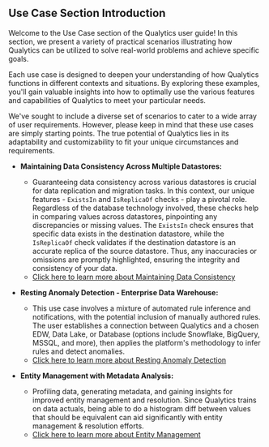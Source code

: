 ## Use Case Section Introduction

Welcome to the Use Case section of the Qualytics user guide! In this section, we present a variety of practical scenarios illustrating how Qualytics can be utilized to solve real-world problems and achieve specific goals.

Each use case is designed to deepen your understanding of how Qualytics functions in different contexts and situations. By exploring these examples, you'll gain valuable insights into how to optimally use the various features and capabilities of Qualytics to meet your particular needs.

We've sought to include a diverse set of scenarios to cater to a wide array of user requirements. However, please keep in mind that these use cases are simply starting points. The true potential of Qualytics lies in its adaptability and customizability to fit your unique circumstances and requirements.

- **Maintaining Data Consistency Across Multiple Datastores:**
    - Guaranteeing data consistency across various datastores is crucial for data replication and migration tasks. In this context, our unique features - `ExistsIn` and `IsReplicaOf` checks - play a pivotal role. Regardless of the database technology involved, these checks help in comparing values across datastores, pinpointing any discrepancies or missing values. The `ExistsIn` check ensures that specific data exists in the destination datastore, while the `IsReplicaOf` check validates if the destination datastore is an accurate replica of the source datastore. Thus, any inaccuracies or omissions are promptly highlighted, ensuring the integrity and consistency of your data.
    - [Click here to learn more about Maintaining Data Consistency](/docs/use-cases/maintaining-data-consistency-across-multiple-datastores.md)

- **Resting Anomaly Detection - Enterprise Data Warehouse:**
    - This use case involves a mixture of automated rule inference and notifications, with the potential inclusion of manually authored rules. The user establishes a connection between Qualytics and a chosen EDW, Data Lake, or Database (options include Snowflake, BigQuery, MSSQL, and more), then applies the platform's methodology to infer rules and detect anomalies. 
    - [Click here to learn more about Resting Anomaly Detection]()

- **Entity Management with Metadata Analysis:**
    - Profiling data, generating metadata, and gaining insights for improved entity management and resolution. Since Qualytics trains on data actuals, being able to do a histogram diff between values that should be equivalent can aid significantly with entity management & resolution efforts.
    - [Click here to learn more about Entity Management](/docs/use-cases/entity-management.md)

